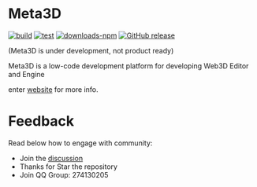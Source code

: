 # Meta3D

[![build](https://github.com/Wonder-Technology/Meta3D/workflows/CI/badge.svg)](https://github.com/Wonder-Technology/Meta3D/actions) [![test](https://codecov.io/github/Wonder-Technology/Meta3D/coverage.svg?branch=master)](https://codecov.io/github/Wonder-Technology/Meta3D?branch=master) [![downloads-npm](https://img.shields.io/npm/dw/meta3d.svg)](https://www.npmjs.com/package/meta3d) [![GitHub release](https://img.shields.io/github/release/Wonder-Technology/Meta3D.svg)](https://github.com/Wonder-Technology/Meta3D/releases)





(Meta3D is under development, not product ready)

Meta3D is a low-code development platform for developing Web3D Editor and Engine

enter [website](https://meta3d-website.4everland.app/) for more info.

# Feedback

Read below how to engage with community:

- Join the [discussion](https://github.com/Wonder-Technology/Meta3D/discussions)
- Thanks for Star the repository
- Join QQ Group: 274130205  
